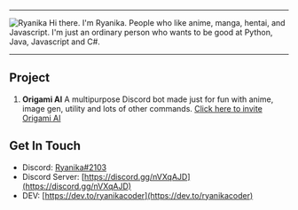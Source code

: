 ***
![Ryanika](https://all-origami-files.is-inside.me/LaAevG6v.png)
Hi there. I'm Ryanika. People who like anime, manga, hentai, and Javascript.
I'm just an ordinary person who wants to be good at Python, Java, Javascript and C#.
***
## Project
1) **Origami AI**
A multipurpose Discord bot made just for fun with anime, image gen, utility and lots of other commands.
[Click here to invite Origami AI](https://discord.com/oauth2/authorize?client_id=701163527712538654&scope=bot&permissions=384064)
## Get In Touch
- Discord: [Ryanika#2103]()
- Discord Server: [https://discord.gg/nVXqAJD](https://discord.gg/nVXqAJD)
- DEV: [https://dev.to/ryanikacoder](https://dev.to/ryanikacoder)
